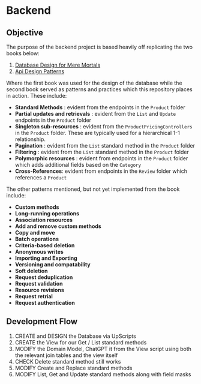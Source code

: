 # Backend

## Objective

The purpose of the backend project is based heavily off replicating the two books below:

1. [Database Design for Mere Mortals](https://www.oreilly.com/library/view/database-design-for/9780133122282/)
2. [Api Design Patterns](https://www.manning.com/books/api-design-patterns?a_aid=elevysi)

Where the first book was used for the design of the database while the second book served as patterns and practices
which this repository places in action. These include:

- **Standard Methods** : evident from the endpoints in the `Product` folder
- **Partial updates and retrievals** : evident from the `List` and `Update` endpoints in the `Product` folder
- **Singleton sub-resources** : evident from the `ProductPricingControllers` in the `Product` folder. These are
  typically used for a hierarchical 1-1 relationship.
- **Pagination** : evident from the `List` standard method in the `Product` folder
- **Filtering** : evident from the `List` standard method in the `Product` folder
- **Polymorphic resources** : evident from endpoints in the `Product` folder which adds additional fields based on the
  `Category`
- **Cross-References**: evident from endpoints in the `Review` folder which references a `Product`

The other patterns mentioned, but not yet implemented from the book include:

- **Custom methods**
- **Long-running operations**
- **Association resources**
- **Add and remove custom methods**
- **Copy and move**
- **Batch operations**
- **Criteria-based deletion**
- **Anonymous writes**
- **Importing and Exporting**
- **Versioning and compatability**
- **Soft deletion**
- **Request deduplication**
- **Request validation**
- **Resource revisions**
- **Request retrial**
- **Request authentication**

## Development Flow

1. CREATE and DESIGN the Database via UpScripts
2. CREATE the View for our Get / List standard methods
3. MODIFY the Domain Model, ChatGPT it from the View script using both the relevant join tables and the view itself
4. CHECK Delete standard method still works
5. MODIFY Create and Replace standard methods
6. MODIFY List, Get and Update standard methods along with field masks
